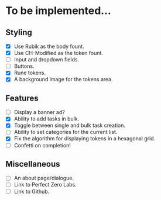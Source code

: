 # To be implemented...

## Styling
- [x] Use Rubik as the body fount.
- [x] Use CH-Modified as the token fount.
- [ ] Input and dropdown fields.
- [ ] Buttons.
- [x] Rune tokens.
- [x] A background image for the tokens area.

## Features
- [ ] Display a banner ad?
- [x] Ability to add tasks in bulk.
- [x] Toggle between single and bulk task creation.
- [ ] Ability to set categories for the current list.
- [x] Fix the algorithm for displaying tokens in a hexagonal grid.
- [ ] Confetti on completion!

## Miscellaneous
- [ ] An about page/dialogue.
- [ ] Link to Perfect Zero Labs.
- [ ] Link to Github.
